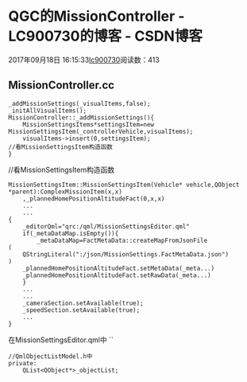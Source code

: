 # QGC的MissionController - LC900730的博客 - CSDN博客
2017年09月18日 16:15:33[lc900730](https://me.csdn.net/LC900730)阅读数：413
## MissionController.cc
```
_addMissionSettings(_visualItems,false);
_initAllVisualItems();
MissionController::_addMissionSettings(){
    MissionSettingsItems*settingsItem=new MissionSettingsItem(_controllerVehicle,visualItems);
    visualItems->insert(0,settingsItem);
//看MissionSettingsItem构造函数
}
```
//看MissionSettingsItem构造函数
```
MissionSettingsItem::MissionSettingsItem(Vehicle* vehicle,QObject *parent):ComplexMissionItem(x,x)
    ,_plannedHomePositionAltitudeFact(0,x,x)
    ...
    ...
{   
    _editorQml="qrc:/qml/MissionSettingsEditor.qml"
    if(_metaDataMap.isEmpty()){
        _metaDataMap=FactMetaData::createMapFromJsonFile
(
    QStringLiteral(":/json/MissionSettings.FactMetaData.json")
)
    _plannedHomePositionAltitudeFact.setMetaData(_meta...)
    _plannedHomePositionAltitudeFact.setRawData(_meta...)
    }
    ...
    ...
    _cameraSection.setAvailable(true);
    _speedSection.setAvailable(true);
    ...
}
```
在MissionSettingsEditor.qml中
``
```
//QmlObjectListModel.h中
private:
    QList<QObject*>_objectList;
```
